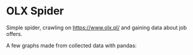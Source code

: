 # OLX Spider
Simple spider, crawling on https://www.olx.pl/ and gaining data about job offers.

A few graphs made from collected data with pandas:
